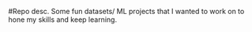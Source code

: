 #Repo desc.
Some fun datasets/ ML projects that I wanted to work on to hone my skills and keep learning.
